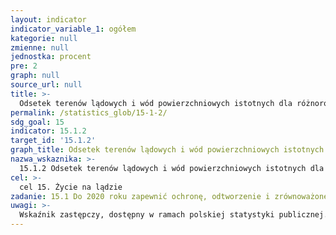```yaml
---
layout: indicator
indicator_variable_1: ogółem
kategorie: null
zmienne: null
jednostka: procent
pre: 2
graph: null
source_url: null
title: >-
  Odsetek terenów lądowych i wód powierzchniowych istotnych dla różnorodności biologicznej objętych ochroną - według typu ekosystemu
permalink: /statistics_glob/15-1-2/
sdg_goal: 15
indicator: 15.1.2
target_id: '15.1.2'
graph_title: Odsetek terenów lądowych i wód powierzchniowych istotnych dla różnorodności biologicznej objętych ochroną - według typu ekosystemu
nazwa_wskaznika: >-
  15.1.2 Odsetek terenów lądowych i wód powierzchniowych istotnych dla różnorodności biologicznej objętych ochroną - według typu ekosystemu
cel: >-
  cel 15. Życie na lądzie
zadanie: 15.1 Do 2020 roku zapewnić ochronę, odtworzenie i zrównoważone użytkowanie lądowych i śródlądowych ekosystemów słodkiej wody oraz pozostałych ekosystemów, w szczególności lasów, terenów podmokłych i suchych oraz gór, zgodnie z międzynarodowymi zobowiązaniami
uwagi: >-
  Wskaźnik zastępczy, dostępny w ramach polskiej statystyki publicznej.Wskaźnikiem zasadniczym, przyjętym przez ONZ, monitorującym cel 15.1 Agendy 2030, jest wskaźnik 15.1.2 Udział terenów lądowych i wód powierzchniowych istotnych dla różnorodności biologicznej objętych ochroną - według typu ekosystemu.
---
```

